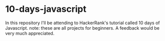 # 10-days-javascript
In this repository I'll be attending to HackerRank's tutorial called 10 days of Javascript.
note: these are all projects for beginners. A feedback would be very much appreciated. 
